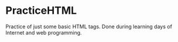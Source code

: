 # PracticeHTML
Practice of just some basic HTML tags. Done during learning days of Internet and web programming.
